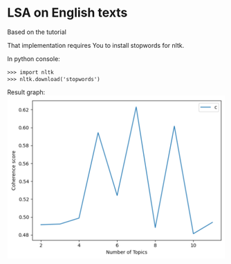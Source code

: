 # LSA on English texts
Based on the tutorial 

That implementation requires You to install stopwords for nltk.

In python console:
```
>>> import nltk
>>> nltk.download('stopwords')
```

Result graph:
![graph with coherence and number of topics](result.png)